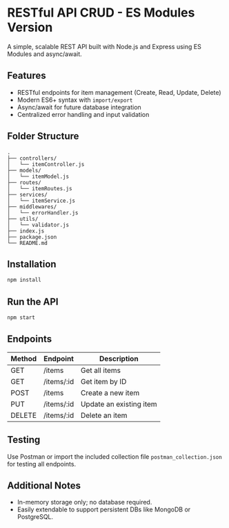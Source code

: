 # RESTful API CRUD - ES Modules Version

A simple, scalable REST API built with Node.js and Express using ES Modules and async/await.

## Features
- RESTful endpoints for item management (Create, Read, Update, Delete)
- Modern ES6+ syntax with `import/export`
- Async/await for future database integration
- Centralized error handling and input validation

## Folder Structure

```
.
├── controllers/
│   └── itemController.js
├── models/
│   └── itemModel.js
├── routes/
│   └── itemRoutes.js
├── services/
│   └── itemService.js
├── middlewares/
│   └── errorHandler.js
├── utils/
│   └── validator.js
├── index.js
├── package.json
└── README.md
```

## Installation

```bash
npm install
```

## Run the API

```bash
npm start
```

## Endpoints

| Method | Endpoint      | Description             |
|--------|---------------|-------------------------|
| GET    | /items        | Get all items           |
| GET    | /items/:id    | Get item by ID          |
| POST   | /items        | Create a new item       |
| PUT    | /items/:id    | Update an existing item |
| DELETE | /items/:id    | Delete an item          |

##  Testing

Use Postman or import the included collection file `postman_collection.json` for testing all endpoints.

## Additional Notes

- In-memory storage only; no database required.
- Easily extendable to support persistent DBs like MongoDB or PostgreSQL.

